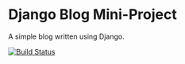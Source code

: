# Django Blog Mini-Project

A simple blog written using Django.

[![Build Status](https://travis-ci.com/EricGaona/django-blog.svg?branch=master)](https://travis-ci.com/EricGaona/django-blog)